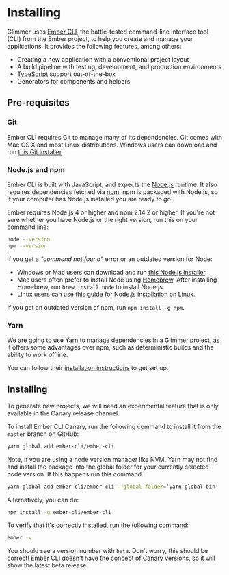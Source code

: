 # Installing

Glimmer uses [Ember CLI](https://ember-cli.com/), the battle-tested command-line interface tool (CLI) from the Ember project, to help you create and manage your applications.
It provides the following features, among others:

* Creating a new application with a conventional project layout
* A build pipeline with testing, development, and production environments
* [TypeScript](http://www.typescriptlang.org/) support out-of-the-box
* Generators for components and helpers

## Pre-requisites

### Git

Ember CLI requires Git to manage many of its dependencies. Git comes with Mac OS X and most Linux distributions. Windows users can download and run <a href="http://git-scm.com/download/win">this Git installer</a>.

### Node.js and npm

Ember CLI is built with JavaScript, and expects the [Node.js](https://nodejs.org/)
runtime. It also requires dependencies fetched via [npm](https://www.npmjs.com/). npm is packaged with Node.js, so if your computer has Node.js
installed you are ready to go.

Ember requires Node.js 4 or higher and npm 2.14.2 or higher.
If you're not sure whether you have Node.js or the right version, run this on your
command line:

```bash
node --version
npm --version
```

If you get a *"command not found"* error or an outdated version for Node:

* Windows or Mac users can download and run [this Node.js installer](http://nodejs.org/download/).
* Mac users often prefer to install Node using [Homebrew](http://brew.sh/). After
installing Homebrew, run `brew install node` to install Node.js.
* Linux users can use [this guide for Node.js installation on Linux](https://nodejs.org/en/download/package-manager/).

If you get an outdated version of npm, run `npm install -g npm`.

### Yarn

We are going to use [Yarn](https://yarnpkg.com/en/) to manage dependencies in a Glimmer project, as it offers some advantages over npm, such as deterministic builds and the ability to work offline.

You can follow their <a href="https://yarnpkg.com/en/docs/install">installation instructions</a> to get set up.

## Installing

To generate new projects, we will need an experimental feature that is only available in the Canary release channel.

To install Ember CLI Canary, run the following command to install it from the `master` branch on GitHub:

```bash
yarn global add ember-cli/ember-cli
```
Note, if you are using a node version manager like NVM. Yarn may not find and install the package into the global folder for
your currently selected node version. If this happens run this command.

```bash
yarn global add ember-cli/ember-cli --global-folder=‘yarn global bin’
```

Alternatively, you can do:

```bash
npm install -g ember-cli/ember-cli
```

To verify that it's correctly installed, run the following command:

```bash
ember -v
```

You should see a version number with `beta`. Don't worry, this should be correct! Ember CLI doesn't have the concept of Canary versions, so it will show the latest beta release.
